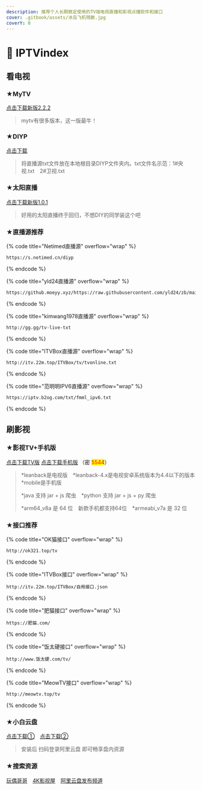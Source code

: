 ```yaml
---
description: 推荐个人长期稳定使用的TV端电视直播和影视点播软件和接口
cover: .gitbook/assets/冰岛飞机残骸.jpg
coverY: 0
---
```


# 🚩 IPTVindex

## 看电视

### ★MyTV

[点击下载新版2.2.2](https://github.com/yaoxieyoulei/mytv-android/releases)

> mytv有很多版本，这一版最牛！

### ★DIYP

[点击下载](https://www.right.com.cn/forum/thread-8280295-1-1.html)

> 将直播源txt文件放在本地根目录DIYP文件夹内。txt文件名示范：1#央视.txt　2#卫视.txt

### ★太阳直播

[点击下载新版1.0.1](https://tansuo.lanzoue.com/iwCRt241sdze)

> 好用的太阳直播终于回归，不想DIY的同学装这个吧

### ★直播源推荐

{% code title="Netimed直播源" overflow="wrap" %}
```
https://s.netimed.cn/diyp
```
{% endcode %}

{% code title="yld24直播源" overflow="wrap" %}
```
https://github.moeyy.xyz/https://raw.githubusercontent.com/yld24/zb/main/v4mu
```
{% endcode %}

{% code title="kimwang1978直播源" overflow="wrap" %}
```
http://gg.gg/tv-live-txt
```
{% endcode %}

{% code title="ITVBox直播源" overflow="wrap" %}
```
http://itv.22m.top/ITVBox/tv/tvonline.txt
```
{% endcode %}

{% code title="范明明IPV6直播源" overflow="wrap" %}
```
https://iptv.b2og.com/txt/fmml_ipv6.txt
```
{% endcode %}

## 刷影视

### ★影视TV+手机版

[点击下载TV版](https://fatcat2023.lanzoum.com/b04drxm4j)  [点击下载手机版](https://fatcat2023.lanzoum.com/b04dry27i)  （密 <mark style="color:red;">5544</mark>）

> \*leanback是电视版　\*leanback-4.x是电视安卓系统版本为4.4以下的版本　\*mobile是手机版
>
> \*java 支持 jar + js 爬虫　\*python 支持 jar + js + py 爬虫
>
> \*arm64\_v8a 是 64 位　新款手机都支持64位　\*armeabi\_v7a 是 32 位

### ★接口推荐

{% code title="OK猫接口" overflow="wrap" %}
```
http://ok321.top/tv
```
{% endcode %}

{% code title="ITVBox接口" overflow="wrap" %}
```
http://itv.22m.top/ITVBox/自用接口.json
```
{% endcode %}

{% code title="肥猫接口" overflow="wrap" %}
```
https://肥猫.com/
```
{% endcode %}

{% code title="饭太硬接口" overflow="wrap" %}
```
http://www.饭太硬.com/tv/
```
{% endcode %}

{% code title="MeowTV接口" overflow="wrap" %}
```
http://meowtv.top/tv
```
{% endcode %}

### ★小白云盘

[点击下载①](https://www.aliyundrive.com/s/EkGo3a8wFwP)　[点击下载②](https://www.123pan.com/s/Z6DHjv-BYbm.html)

> 安装后 扫码登录阿里云盘 即可畅享盘内资源

### ★搜索资源

[玩偶哥哥](https://wogg.link/)　[4K影视屋](https://t.me/dianying4K)　[阿里云盘发布频道](https://t.me/shareAliyun)　
